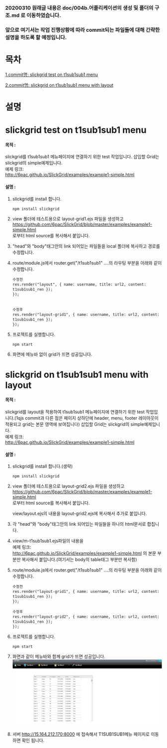 ### 20200310 원래글 내용은 doc/004b.어플리케이션의 생성 및 폴더의 구조.md 로 이동하였습니다.

### 앞으로 여기서는 작업 진행상황에 따라 commit되는 파일들에 대해 간략한 설명을 하도록 할 예정입니다.

# 목차

[1.commit명: slickgrid test on t1sub1sub1 menu](#slickgrid-test-on-t1sub1sub1-menu)

[2.commit명: slickgrid on t1sub1sub1 menu with layout](#slickgrid-on-t1sub1sub1-menu-with-layout)

# 설명

# slickgrid test on t1sub1sub1 menu

#### 목적 :

slickgrid를 t1sub1sub1 메뉴페이지에 연결하기 위한 test 작업입니다.
삽입할 Grid는 slickgrid의 simple예제입니다.  
 예제 링크:  
 <http://6pac.github.io/SlickGrid/examples/example1-simple.html>

#### 설명 :

1.  slickgrid를 install 합니다.

        npm install slickgrid

2.  view 폴더에 테스트용으로 layout-grid1.ejs 파일을 생성하고
    <https://github.com/6pac/SlickGrid/blob/master/examples/example1-simple.html>  
    로부터 html source를 복사해서 붙입니다.

3.  "head"와 "body"태그안의 link 되어있는 파일들을 local 폴더에 복사하고 경로를 수정합니다.

4.  route/module.js에서 router.get("/t1sub1sub1" ....의 라우팅 부분을 아래와 같이 수정합니다.

        수정전
        res.render("layout", { name: username, title: url2, content: t1sub1sub1_ren });
        });


        수정후
        res.render("layout-grid1", { name: username, title: url2, content: t1sub1sub1_ren });
        });

5.  프로젝트를 실행합니다.

        npm start

6.  화면에 메뉴바 없이 grid가 뜨면 성공입니다.

# slickgrid on t1sub1sub1 menu with layout

#### 목적 :

slickgrid를 layout을 적용하여 t1sub1sub1 메뉴페이지에 연결하기 위한 test 작업입니다.(1qjs commit과 다른 점은 페이지 상하단에 header, menu, footer 레이아웃이 적용되고 grid는 본문 영역에 보여집니다)
삽입할 Grid는 slickgrid의 simple예제입니다.  
 예제 링크:  
 <http://6pac.github.io/SlickGrid/examples/example1-simple.html>

#### 설명 :

1.  slickgrid를 install 합니다.(생략)

        npm install slickgrid

2.  view 폴더에 테스트용으로 layout-grid2.ejs 파일을 생성하고
    <https://github.com/6pac/SlickGrid/blob/master/examples/example1-simple.html>  
    로부터 html source를 복사해서 붙입니다.

    view/layout.ejs의 내용을 layout-grid2.ejs에 복사해서 추가로 붙입니다.

3.  각 "head"와 "body"태그안의 link 되어있는 파일들을 하나의 html문서로 합칩니다.

4.  view/m-t1sub1sub1.ejs파일의 내용을  
    예제 링크:  
    <http://6pac.github.io/SlickGrid/examples/example1-simple.html>
    의 본문 부분만 복사해서 붙입니다.(여기서는 body의 table태그 부분만 복사함)

5.  route/module.js에서 router.get("/t1sub1sub1" ....의 라우팅 부분을 아래와 같이 수정합니다.

        수정전
        res.render("layout-grid1", { name: username, title: url2, content: t1sub1sub1_ren });
        });

        수정후
        res.render("layout-grid2", { name: username, title: url2, content: t1sub1sub1_ren });
        });

6.  프로젝트를 실행합니다.

        npm start

7.  화면과 같이 메뉴바와 함께 grid가 뜨면 성공입니다.  
    ![grid sample](../../Doc/images/menu/grid-sample.png)

8.  서버 http://15.164.212.170:8000 에 접속해서 T1SUB1SUB1메뉴 페이지로 이동하면 확인 됩니다.
